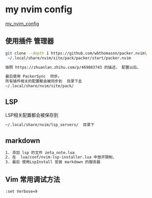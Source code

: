 
# my nvim config

[my_nvim_config](https://codeup.teambition.com/5fc4b8e3a3dbf859c88e39bf/study/nvim_config)

## 使用插件 管理器
```bash
git clone --depth 1 https://github.com/wbthomason/packer.nvim\
 ~/.local/share/nvim/site/pack/packer/start/packer.nvim

按照 https://zhuanlan.zhihu.com/p/469883743 的描述， 配置以后。 

最后使用 PackerSync  同步。 
所有插件相关的配置都会被同步到  目录下去
~/.local/share/nvim/site/pack/ 
```


## LSP 
LSP相关配置都会被保存到
```bash
~/.local/share/nvim/lsp_servers/  目录下
```
## markdown 

```bash
1. 添加 lsp 的文件 zeta_note.lua
2. 在  lua/conf/nvim-lsp-installer.lua 中放开限制， 
3. 最后 使用LspInstall 安装 markdown 的服务器
```

## Vim 常用调试方法

```bash
:set Verbose=9
```
